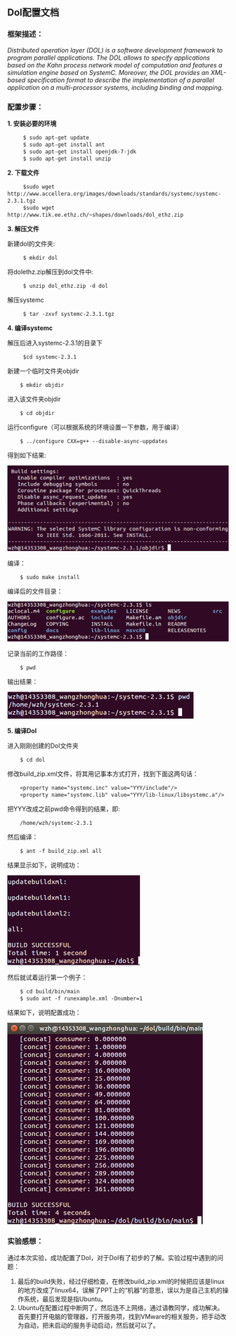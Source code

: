## Dol配置文档
### **框架描述：**
*Distributed operation layer (DOL) is a software development framework to program parallel applications. The DOL allows to specify applications based on the Kahn process network model of computation and features a simulation engine based on SystemC. Moreover, the DOL provides an XML-based specification format to describe the implementation of a parallel application on a multi-processor systems, including binding and mapping.*
### **配置步骤：**
**1. 安装必要的环境**

         $ sudo apt-get update
         $ sudo apt-get install ant
         $ sudo apt-get install openjdk-7-jdk
         $ sudo apt-get install unzip
**2. 下载文件**

         $sudo wget http://www.accellera.org/images/downloads/standards/systemc/systemc-2.3.1.tgz
         $sudo wget http://www.tik.ee.ethz.ch/~shapes/downloads/dol_ethz.zip
**3. 解压文件**

   新建dol的文件夹:

         $ mkdir dol

   将dolethz.zip解压到dol文件中:

         $ unzip dol_ethz.zip -d dol
   解压systemc

         $ tar -zxvf systemc-2.3.1.tgz
**4. 编译systemc**

   解压后进入systemc-2.3.1的目录下
         
         $cd systemc-2.3.1

   新建一个临时文件夹objdir

     	$ mkdir objdir

   进入该文件夹objdir

		$ cd objdir

   运行configure（可以根据系统的环境设置一下参数，用于编译）

		$ ../configure CXX=g++ --disable-async-uppdates

   得到如下结果:

   ![](configure.png)
         
   编译：

		$ sudo make install

   编译后的文件目录：

   ![](after_ls.png)

   记录当前的工作路径：
 	
		$ pwd

   输出结果：

   ![](after_pwd.png)

**5. 编译Dol**
    
   进入刚刚创建的Dol文件夹

		$ cd dol
   修改build_zip.xml文件，将其用记事本方式打开，找到下面这两句话：

		<property name="systemc.inc" value="YYY/include"/>
		<property name="systemc.lib" value="YYY/lib-linux/libsystemc.a"/>

   把YYY改成之前pwd命令得到的结果，即:

		/home/wzh/systemc-2.3.1

   然后编译：

		$ ant -f build_zip.xml all

   结果显示如下，说明成功：

   ![](build_zip_xml.png)

   然后就试着运行第一个例子：

		$ cd build/bin/main
		$ sudo ant -f runexample.xml -Dnumber=1

   结果如下，说明配置成功：

   ![](final.png)

### **实验感想：**
通过本次实验，成功配置了Dol，对于Dol有了初步的了解。实验过程中遇到的问题：

1. 最后的build失败，经过仔细检查，在修改build_zip.xml的时候把应该是linux的地方改成了linux64，误解了PPT上的“机器”的意思，误以为是自己主机的操作系统，最后发现是指Ubuntu。
2. Ubuntu在配置过程中断网了，然后连不上网络，通过请教同学，成功解决。首先要打开电脑的管理器，打开服务项，找到VMware的相关服务，把手动改为自动，把未启动的服务手动启动，然后就可以了。 


   


